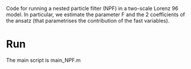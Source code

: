 Code for running a nested particle filter (NPF) in a two-scale Lorenz 96 model. In particular, we estimate the parameter F and the 2 coefficients of the ansatz (that parametrises the contribution of the fast variables).

# Run
The main script is main_NPF.m


